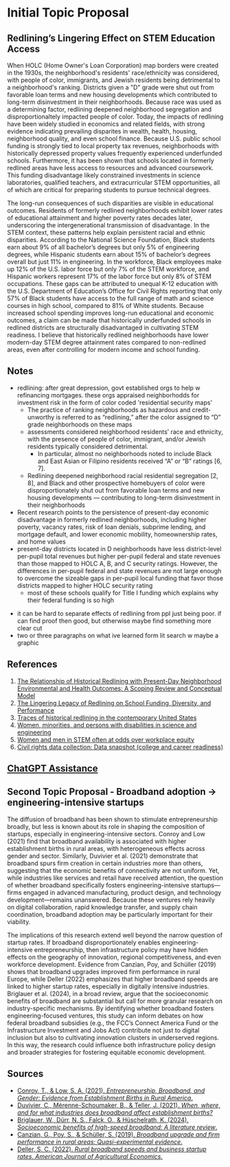 # Initial Topic Proposal

## Redlining’s Lingering Effect on STEM Education Access

When HOLC (Home Owner's Loan Corporation) map borders were created in the 1930s, the neighborhood's residents' race/ethnicity was considered, with people of color, immigrants, and Jewish residents being detrimental to a neighborhood's ranking. Districts given a "D" grade were shut out from favorable loan terms and new housing developments which contributed to long-term disinvestment in their neighborhoods. Because race was used as a determining factor, redlining deepened neighborhood segregation and disproportionaltely impacted people of color. Today, the impacts of redlining have been widely studied in economics and related fields, with strong evidence indicating prevailing disparites in wealth, health, housing, neighborhood quality, and even school finance. Because U.S. public school funding is strongly tied to local property tax revenues, neighborhoods with historically depressed property values frequently experienced underfunded schools. Furthermore, it has been shown that schools located in formerly redlined areas have less access to resources and advanced coursework. This funding disadvantage likely constrained investments in science laboratories, qualified teachers, and extracurricular STEM opportunities, all of which are critical for preparing students to pursue technical degrees.

The long-run consequences of such disparities are visible in educational outcomes. Residents of formerly redlined neighborhoods exhibit lower rates of educational attainment and higher poverty rates decades later, underscoring the intergenerational transmission of disadvantage. In the STEM context, these patterns help explain persistent racial and ethnic disparities. According to the National Science Foundation, Black students earn about 9% of all bachelor’s degrees but only 5% of engineering degrees, while Hispanic students earn about 15% of bachelor’s degrees overall but just 11% in engineering. In the workforce, Black employees make up 12% of the U.S. labor force but only 7% of the STEM workforce, and Hispanic workers represent 17% of the labor force but only 8% of STEM occupations. These gaps can be attributed to unequal K-12 education with the U.S. Department of Education’s Office for Civil Rights reporting that only 57% of Black students have access to the full range of math and science courses in high school, compared to 81% of White students. Because increased school spending improves long-run educational and economic outcomes, a claim can be made that historically underfunded schools in redlined districts are structurally disadvantaged in cultivating STEM readiness. I believe that historically redlined neighborhoods have lower modern-day STEM degree attainment rates compared to non-redlined areas, even after controlling for modern income and school funding.


## Notes

- redlining: after great depression, govt established orgs to help w refinancing mortgages. these orgs appraised neighborhodds for investment risk in the form of color coded 'residential security maps'
    - The practice of ranking neighborhoods as hazardous and credit-unworthy is referred to as “redlining,” after the color assigned to “D” grade neighborhoods on these maps
    - assessments considered neighborhood residents’ race and ethnicity, with the presence of people of color, immigrant, and/or Jewish residents typically considered detrimental. 
         - In particular, almost no neighborhoods noted to include Black and East Asian or Filipino residents received “A” or “B” ratings [6, 7]. 
    - Redlining deepened neighborhood racial residential segregation [2, 8], and Black and other prospective homebuyers of color were disproportionately shut out from favorable loan terms and new housing developments — contributing to long-term disinvestment in their neighborhoods 
- Recent research points to the persistence of present-day economic disadvantage in formerly redlined neighborhoods, including higher poverty, vacancy rates, risk of loan denials, subprime lending, and mortgage default, and lower economic mobility, homeownership rates, and home values
- present-day districts located in D neighborhoods have less district-level per-pupil total revenues but higher
per-pupil federal and state revenues than those mapped to HOLC A, B, and C security ratings. However, the differences in per-pupil federal and state revenues are not large enough to overcome the sizeable gaps in per-pupil local funding that favor those districts mapped to higher HOLC security rating
    - most of these schools qualify for Title I funding which explains why their federal funding is so high


* it can be hard to separate effects of redlining from ppl just being poor. if can find proof then good, but otherwise maybe find something more clear cut
* two or three paragraphs on what ive learned form lit search w maybe a graphic

## References

1. [The Relationship of Historical Redlining with Present-Day Neighborhood Environmental and Health Outcomes: A Scoping Review and Conceptual Model](https://pmc.ncbi.nlm.nih.gov/articles/PMC9342590/?utm_source=chatgpt.com)
2. [The Lingering Legacy of Redlining on School Funding, Diversity, and Performance](https://scholar.harvard.edu/files/chcleveland/files/cleveland_lukes_2022_the_lingering_legacy_of_redlining_2022-10.pdf?utm_source=chatgpt.com)
3. [Traces of historical redlining in the contemporary United States](https://pubmed.ncbi.nlm.nih.gov/40336811/)
4. [Women, minorities, and persons with disabilities in science and engineering](https://www.nsf.gov/reports/statistics/diversity-stem-women-minorities-persons-disabilities-2023?utm_source=chatgpt.com)
5. [Women and men in STEM often at odds over workplace equity](https://www.pewresearch.org/social-trends/2018/01/09/women-and-men-in-stem-often-at-odds-over-workplace-equity/)
6. [Civil rights data collection: Data snapshot (college and career readiness)](https://www.ed.gov/sites/ed/files/about/offices/list/ocr/docs/crdc-college-and-career-readiness-snapshot.pdf)


## [ChatGPT Assistance](https://chatgpt.com/share/68c775f3-61d8-800d-b3ea-082e0cffcf07)

## Second Topic Proposal - Broadband adoption → engineering-intensive startups

The diffusion of broadband has been shown to stimulate entrepreneurship broadly, but less is known about its role in shaping the composition of startups, especially in engineering-intensive sectors. Conroy and Low (2021) find that broadband availability is associated with higher establishment births in rural areas, with heterogeneous effects across gender and sector. Similarly, Duvivier et al. (2021) demonstrate that broadband spurs firm creation in certain industries more than others, suggesting that the economic benefits of connectivity are not uniform. Yet, while industries like services and retail have received attention, the question of whether broadband specifically fosters engineering-intensive startups—firms engaged in advanced manufacturing, product design, and technology development—remains unanswered. Because these ventures rely heavily on digital collaboration, rapid knowledge transfer, and supply chain coordination, broadband adoption may be particularly important for their viability.

The implications of this research extend well beyond the narrow question of startup rates. If broadband disproportionately enables engineering-intensive entrepreneurship, then infrastructure policy may have hidden effects on the geography of innovation, regional competitiveness, and even workforce development. Evidence from Canzian, Poy, and Schüller (2019) shows that broadband upgrades improved firm performance in rural Europe, while Deller (2022) emphasizes that higher broadband speeds are linked to higher startup rates, especially in digitally intensive industries. Briglauer et al. (2024), in a broad review, argue that the socioeconomic benefits of broadband are substantial but call for more granular research on industry-specific mechanisms. By identifying whether broadband fosters engineering-focused ventures, this study can inform debates on how federal broadband subsidies (e.g., the FCC’s Connect America Fund or the Infrastructure Investment and Jobs Act) contribute not just to digital inclusion but also to cultivating innovation clusters in underserved regions. In this way, the research could influence both infrastructure policy design and broader strategies for fostering equitable economic development.


## Sources

- [Conroy, T., & Low, S. A. (2021). *Entrepreneurship, Broadband, and Gender: Evidence from Establishment Births in Rural America*.](https://journals.sagepub.com/doi/10.1177/0160017621993556)  
- [Duvivier, C., Mérenne-Schoumaker, B., & Teller, J. (2021). *When, where, and for what industries does broadband affect establishment births?*](https://www.sciencedirect.com/science/article/abs/pii/S0166046220302302)  
- [Briglauer, W., Dürr, N. S., Falck, O., & Hüschelrath, K. (2024). *Socioeconomic benefits of high-speed broadband: A literature review*.](https://www.sciencedirect.com/science/article/pii/S0166046223001717)  
- [Canzian, G., Poy, S., & Schüller, S. (2019). *Broadband upgrade and firm performance in rural areas: Quasi-experimental evidence*.](https://www.sciencedirect.com/science/article/abs/pii/S0166046218304561)  
- [Deller, S. C. (2022). *Rural broadband speeds and business startup rates*. *American Journal of Agricultural Economics*.](https://onlinelibrary.wiley.com/doi/10.1111/ajae.12312)  
